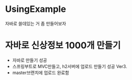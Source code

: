 # UsingExample
자바로 쓸데있는 거 좀 만들어보자

# 자바로 신상정보 1000개 만들기
- 자바로 만들기 성공
- 스프링부트로 MVC만들고, h2서버에 업로드 만들기 성공 Ver3.
- master브랜치에 업로드 완료함
